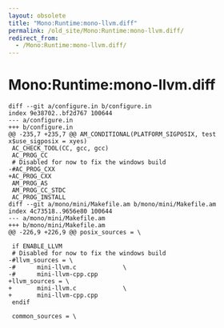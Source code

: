 ```yaml
---
layout: obsolete
title: "Mono:Runtime:mono-llvm.diff"
permalink: /old_site/Mono:Runtime:mono-llvm.diff/
redirect_from:
  - /Mono:Runtime:mono-llvm.diff/
---
```


Mono:Runtime:mono-llvm.diff
===========================

    diff --git a/configure.in b/configure.in
    index 9e38702..bf2d767 100644           
    --- a/configure.in                      
    +++ b/configure.in                      
    @@ -235,7 +235,7 @@ AM_CONDITIONAL(PLATFORM_SIGPOSIX, test x$use_sigposix = xyes)
     AC_CHECK_TOOL(CC, gcc, gcc)                                                     
     AC_PROG_CC                                                                      
     # Disabled for now to fix the windows build                                     
    -#AC_PROG_CXX                                                                    
    +AC_PROG_CXX                                                                     
     AM_PROG_AS                                                                      
     AM_PROG_CC_STDC                                                                 
     AC_PROG_INSTALL                                                                 
    diff --git a/mono/mini/Makefile.am b/mono/mini/Makefile.am                       
    index 4c73518..9656e80 100644                                                    
    --- a/mono/mini/Makefile.am                                                      
    +++ b/mono/mini/Makefile.am                                                      
    @@ -226,9 +226,9 @@ posix_sources = \                                            
                                                                                     
     if ENABLE_LLVM                                                                  
     # Disabled for now to fix the windows build                                     
    -#llvm_sources = \                                                               
    -#      mini-llvm.c             \                                                
    -#      mini-llvm-cpp.cpp                                                        
    +llvm_sources = \                                                                
    +       mini-llvm.c             \
    +       mini-llvm-cpp.cpp
     endif

     common_sources = \

